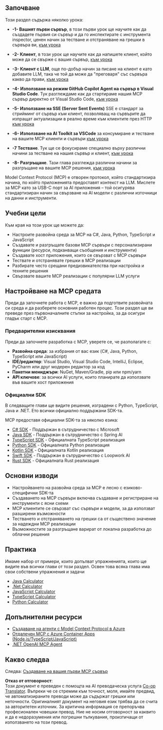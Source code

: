 <!--
CO_OP_TRANSLATOR_METADATA:
{
  "original_hash": "b547c992c056d4296d641ed8ec2cc4cb",
  "translation_date": "2025-06-02T17:46:41+00:00",
  "source_file": "03-GettingStarted/README.md",
  "language_code": "bg"
}
-->
## Започване  

Този раздел съдържа няколко урока:

- **-1- Вашият първи сървър**, в този първи урок ще научите как да създадете първия си сървър и да го инспектирате с инструмента inspector, ценен начин за тестване и отстраняване на грешки в сървъра ви, [към урока](/03-GettingStarted/01-first-server/README.md)

- **-2- Клиент**, в този урок ще научите как да напишете клиент, който може да се свърже с вашия сървър, [към урока](/03-GettingStarted/02-client/README.md)

- **-3- Клиент с LLM**, още по-добър начин за писане на клиент е като добавите LLM, така че той да може да "преговаря" със сървъра какво да прави, [към урока](/03-GettingStarted/03-llm-client/README.md)

- **-4- Използване на режим GitHub Copilot Agent на сървър в Visual Studio Code**. Тук разглеждаме как да стартираме нашия MCP сървър директно от Visual Studio Code, [към урока](/03-GettingStarted/04-vscode/README.md)

- **-5- Използване на SSE (Server Sent Events)** SSE е стандарт за стрийминг от сървър към клиент, позволяващ на сървърите да изпращат актуализации в реално време към клиентите през HTTP [към урока](/03-GettingStarted/05-sse-server/README.md)

- **-6- Използване на AI Toolkit за VSCode** за консумиране и тестване на вашите MCP клиенти и сървъри [към урока](/03-GettingStarted/06-aitk/README.md)

- **-7 Тестване**. Тук ще се фокусираме специално върху различни начини за тестване на нашия сървър и клиент, [към урока](/03-GettingStarted/07-testing/README.md)

- **-8- Разгръщане**. Тази глава разглежда различни начини за разгръщане на вашите MCP решения, [към урока](/03-GettingStarted/08-deployment/README.md)


Model Context Protocol (MCP) е отворен протокол, който стандартизира начина, по който приложенията предоставят контекст на LLM. Мислете за MCP като за USB-C порт за AI приложения – той осигурява стандартизиран начин за свързване на AI модели с различни източници на данни и инструменти.

## Учебни цели

Към края на този урок ще можете да:

- Настроите развойна среда за MCP на C#, Java, Python, TypeScript и JavaScript
- Създавате и разгръщате базови MCP сървъри с персонализирани функции (ресурси, подканващи съобщения и инструменти)
- Създавате хост приложения, които се свързват с MCP сървъри
- Тествате и отстранявате грешки в MCP реализации
- Разбирате често срещани предизвикателства при настройка и техните решения
- Свързвате вашите MCP реализации с популярни LLM услуги

## Настройване на MCP средата

Преди да започнете работа с MCP, е важно да подготвите развойната си среда и да разберете основния работен процес. Този раздел ще ви преведе през първоначалните стъпки за настройка, за да осигури гладък старт с MCP.

### Предварителни изисквания

Преди да започнете разработка с MCP, уверете се, че разполагате с:

- **Развойна среда**: за избрания от вас език (C#, Java, Python, TypeScript или JavaScript)
- **IDE/редактор**: Visual Studio, Visual Studio Code, IntelliJ, Eclipse, PyCharm или друг модерен редактор за код
- **Пакетни мениджъри**: NuGet, Maven/Gradle, pip или npm/yarn
- **API ключове**: за всички AI услуги, които планирате да използвате във вашите хост приложения


### Официални SDK

В следващите глави ще видите решения, изградени с Python, TypeScript, Java и .NET. Ето всички официално поддържани SDK-та.

MCP предоставя официални SDK-та за няколко езика:
- [C# SDK](https://github.com/modelcontextprotocol/csharp-sdk) - Поддържан в сътрудничество с Microsoft
- [Java SDK](https://github.com/modelcontextprotocol/java-sdk) - Поддържан в сътрудничество с Spring AI
- [TypeScript SDK](https://github.com/modelcontextprotocol/typescript-sdk) - Официалната TypeScript реализация
- [Python SDK](https://github.com/modelcontextprotocol/python-sdk) - Официалната Python реализация
- [Kotlin SDK](https://github.com/modelcontextprotocol/kotlin-sdk) - Официалната Kotlin реализация
- [Swift SDK](https://github.com/modelcontextprotocol/swift-sdk) - Поддържан в сътрудничество с Loopwork AI
- [Rust SDK](https://github.com/modelcontextprotocol/rust-sdk) - Официалната Rust реализация

## Основни изводи

- Настройването на развойна среда за MCP е лесно с езиково-специфични SDK-та
- Създаването на MCP сървъри включва създаване и регистриране на инструменти с ясни схеми
- MCP клиентите се свързват със сървъри и модели, за да използват разширени възможности
- Тестването и отстраняването на грешки са от съществено значение за надеждни MCP реализации
- Възможностите за разгръщане варират от локална разработка до облачни решения

## Практика

Имаме набор от примери, които допълват упражненията, които ще видите във всички глави от този раздел. Освен това всяка глава има свои собствени упражнения и задачи

- [Java Calculator](./samples/java/calculator/README.md)
- [.Net Calculator](../../../03-GettingStarted/samples/csharp)
- [JavaScript Calculator](./samples/javascript/README.md)
- [TypeScript Calculator](./samples/typescript/README.md)
- [Python Calculator](../../../03-GettingStarted/samples/python)

## Допълнителни ресурси

- [Създаване на агенти с Model Context Protocol в Azure](https://learn.microsoft.com/azure/developer/ai/intro-agents-mcp)
- [Отдалечен MCP с Azure Container Apps (Node.js/TypeScript/JavaScript)](https://learn.microsoft.com/samples/azure-samples/mcp-container-ts/mcp-container-ts/)
- [.NET OpenAI MCP Agent](https://learn.microsoft.com/samples/azure-samples/openai-mcp-agent-dotnet/openai-mcp-agent-dotnet/)

## Какво следва

Следва: [Създаване на вашия първи MCP сървър](/03-GettingStarted/01-first-server/README.md)

**Отказ от отговорност**:  
Този документ е преведен с помощта на AI преводаческа услуга [Co-op Translator](https://github.com/Azure/co-op-translator). Въпреки че се стремим към точност, моля, имайте предвид, че автоматизираните преводи може да съдържат грешки или неточности. Оригиналният документ на неговия език трябва да се счита за авторитетен източник. За критична информация се препоръчва професионален човешки превод. Ние не носим отговорност за каквито и да е недоразумения или погрешни тълкувания, произтичащи от използването на този превод.